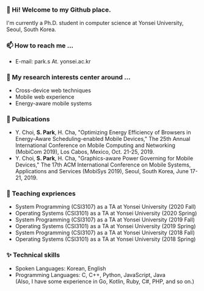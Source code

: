 <!--
**park-s/park-s** is a ✨ _special_ ✨ repository because its `README.md` (this file) appears on your GitHub profile.

Here are some ideas to get you started:

- 🔭 I’m currently working on ...
- 🌱 I’m currently learning ...
- 👯 I’m looking to collaborate on ...
- 🤔 I’m looking for help with ...
- 💬 Ask me about ...
- 📫 How to reach me: ...
- 😄 Pronouns: ...
- ⚡ Fun fact: ...
-->

### 👋 Hi! Welcome to my Github place.
I'm currently a Ph.D. student in computer science at Yonsei University, Seoul, South Korea.

### 📫 How to reach me ...
- E-mail: park.s At. yonsei.ac.kr

### 🔭 My research interests center around ...
- Cross-device web techniques
- Mobile web experience
- Energy-aware mobile systems

### 📝 Pulbications
- Y. Choi, **S. Park**, H. Cha, "Optimizing Energy Efficiency of Browsers in Energy-Aware Scheduling-enabled Mobile Devices," The 25th Annual International Conference on Mobile Computing and Networking (MobiCom 2019), Los Cabos, Mexico, Oct. 21-25, 2019.
- Y. Choi, **S. Park**, H. Cha, "Graphics-aware Power Governing for Mobile Devices," The 17th ACM International Conference on Mobile Systems, Applications and Services (MobiSys 2019), Seoul, South Korea, June 17-21, 2019.

### 🏫 Teaching expriences
- System Programming (CSI3107) as a TA at Yonsei University (2020 Fall)
- Operating Systems (CSI3101) as a TA at Yonsei University (2020 Spring)
- System Programming (CSI3107) as a TA at Yonsei University (2019 Fall)
- Operating Systems (CSI3101) as a TA at Yonsei University (2019 Spring)
- System Programming (CSI3107) as a TA at Yonsei University (2018 Fall)
- Operating Systems (CSI3101) as a TA at Yonsei University (2018 Spring)

### ✨ Technical skills
- Spoken Languages: Korean, English
- Programming Languages: C, C++, Python, JavaScript, Java  
(Also, I have some experience in Go, Kotlin, Ruby, C#, PHP, and so on.)



